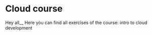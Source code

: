 # Cloud course
Hey all__
Here you can find all exercises of the course: intro to cloud development

